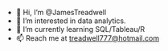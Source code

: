 - 👋 Hi, I’m @JamesTreadwell
- 👀 I’m interested in data analytics.
- 🌱 I’m currently learning SQL/Tableau/R
- 📫 Reach me at treadwell777@hotmail.com

<!---
JamesTreadwell/JamesTreadwell is a ✨ special ✨ repository because its `README.md` (this file) appears on your GitHub profile.
You can click the Preview link to take a look at your changes.
--->
